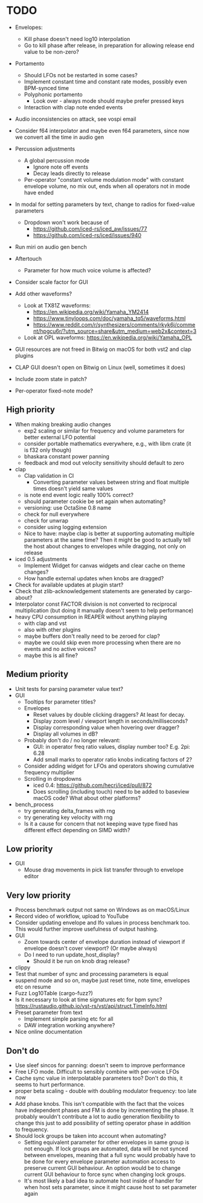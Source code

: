 # TODO

* Envelopes:
  * Kill phase doesn't need log10 interpolation
  * Go to kill phase after release, in preparation for allowing release end
    value to be non-zero?
* Portamento
  * Should LFOs not be restarted in some cases?
  * Implement constant time and constant rate modes, possibly even BPM-synced time
  * Polyphonic portamento
    * Look over - always mode should maybe prefer pressed keys
  * Interaction with clap note ended events

* Audio inconsistencies on attack, see vospi email
* Consider f64 interpolator and maybe even f64 parameters, since now we
  convert all the time in audio gen
* Percussion adjustments
  * A global percussion mode
    * Ignore note off events
    * Decay leads directly to release
  * Per-operator "constant volume modulation mode" with constant envelope
    volume, no mix out, ends when all operators not in mode have ended

* In modal for setting parameters by text, change to radios for fixed-value
  parameters
  * Dropdown won't work because of
    * https://github.com/iced-rs/iced_aw/issues/77
    * https://github.com/iced-rs/iced/issues/940
* Run miri on audio gen bench
* Aftertouch
  * Parameter for how much voice volume is affected?
* Consider scale factor for GUI
* Add other waveforms?
  * Look at TX81Z waveforms:
    * https://en.wikipedia.org/wiki/Yamaha_YM2414
    * https://www.tinyloops.com/doc/yamaha_tq5/waveforms.html
    * https://www.reddit.com/r/synthesizers/comments/rkyk6j/comment/hpgcu6r/?utm_source=share&utm_medium=web2x&context=3
  * Look at OPL waveforms: https://en.wikipedia.org/wiki/Yamaha_OPL
* GUI resources are not freed in Bitwig on macOS for both vst2 and clap plugins
* CLAP GUI doesn't open on Bitwig on Linux (well, sometimes it does)
* Include zoom state in patch?
* Per-operator fixed-note mode?

## High priority

* When making breaking audio changes
  * exp2 scaling or similar for frequency and volume parameters for better
    external LFO potential
  * consider portable mathematics everywhere, e.g., with libm crate (it is f32
    only though)
  * bhaskara constant power panning
  * feedback and mod out velocity sensitivity should default to zero
* clap
  * Clap validation in CI
    * Converting parameter values between string and float multiple times
      doesn't yield same values
  * is note end event logic really 100% correct?
  * should parameter cookie be set again when automating?
  * versioning: use OctaSine 0.8 name
  * check for null everywhere
  * check for unwrap
  * consider using logging extension
  * Nice to have: maybe clap is better at supporting automating multiple
    parameters at the same time? Then it might be good to actually tell
    the host about changes to envelopes while dragging, not only on release
* iced 0.5 adjustments
  * Implement Widget for canvas widgets and clear cache on theme changes?
  * How handle external updates when knobs are dragged?
* Check for available updates at plugin start?
* Check that zlib-acknowledgement statements are generated by cargo-about?
* Interpolator const FACTOR division is not converted to reciprocal
  multiplication (but doing it manually doesn't seem to help
  performance)
* heavy CPU consumption in REAPER without anything playing
  * with clap and vst
  * also with other plugins
  * maybe buffers don't really need to be zeroed for clap?
  * maybe we could skip even more processing when there are no events and no
    active voices?
  * maybe this is all fine?

## Medium priority
* Unit tests for parsing parameter value text?
* GUI
  * Tooltips for parameter titles?
  * Envelopes
    * Reset values by double clicking draggers? At least for decay.
    * Display zoom level / viewport length in seconds/milliseconds?
    * Display corresponding value when hovering over dragger?
    * Display all volumes in dB?
  * Probably don't do / no longer relevant:
    * GUI: in operator freq ratio values, display number too? E.g. 2pi: 6.28
    * Add small marks to operator ratio knobs indicating factors of 2?
  * Consider adding widget for LFOs and operators showing cumulative
    frequency multiplier
  * Scrolling in dropdowns
    * iced 0.4: https://github.com/hecrj/iced/pull/872
    * Does scrolling (including touch) need to be added to baseview
      macOS code? What about other platforms?
* bench_process
  * try generating delta_frames with rng
  * try generating key velocity with rng
  * Is it a cause for concern that not keeping wave type fixed has different
    effect depending on SIMD width?

## Low priority

* GUI
  * Mouse drag movements in pick list transfer through to envelope editor

## Very low priority

* Process benchmark output not same on Windows as on macOS/Linux
* Record video of workflow, upload to YouTube
* Consider updating envelope and lfo values in process benchmark too. This
  would further improve usefulness of output hashing.
* GUI
  * Zoom towards center of envelope duration instead of viewport if
    envelope doesn't cover viewport? (Or maybe always)
  * Do I need to run update_host_display?
    * Should it be run on knob drag release?
* clippy
* Test that number of sync and processing parameters is equal
* suspend mode and so on, maybe just reset time, note time, envelopes etc on resume
* Fuzz Log10Table (cargo-fuzz?)
* Is it necessary to look at time signatures etc for bpm sync?
  https://rustaudio.github.io/vst-rs/vst/api/struct.TimeInfo.html
* Preset parameter from text
  * Implement simple parsing etc for all
  * DAW integration working anywhere?
* Nice online documentation

## Don't do

* Use sleef sincos for panning: doesn't seem to improve performance
* Free LFO mode. Difficult to sensibly combine with per-voice LFOs
* Cache sync value in interpolatable parameters too? Don't do this, it seems
  to hurt performance.
* proper beta scaling - double with doubling modulator frequency: too late now
* Add phase knobs. This isn't compatible with the fact that the voices have
  independent phases and FM is done by incrementing the phase. It probably
  wouldn't contribute a lot to audio generation flexibility to change this
  just to add possibility of setting operator phase in addition to frequency.
* Should lock groups be taken into account when automating?
  * Setting equivalent parameter for other envelopes in same group is not
    enough. If lock groups are automated, data will be not synced between
    envelopes, meaning that a full sync would probably have to be done for
    every envelope parameter automation access to preserve current GUI
    behaviour. An option would be to change current GUI behaviour to force
    sync when changing lock groups.
  * It's most likely a bad idea to automate host inside of handler for when
    host sets parameter, since it might cause host to set parameter again
